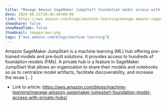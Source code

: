 ```yaml
---
title: "Manage Amazon SageMaker JumpStart foundation model access with private hubs"
date: 2024-06-21T19:46:44+00:00
link: https://aws.amazon.com/blogs/machine-learning/manage-amazon-sagemaker-jumpstart-foundation-model-access-with-private-hubs/
showShare: false
showReadTime: false
thumbnail: images/aws.png
tags: ["aws.amazon.com/blogs/machine-learning"]
---
```

Amazon SageMaker JumpStart is a machine learning (ML) hub offering pre-trained models and pre-built solutions. It provides access to hundreds of foundation models (FMs). A private hub is a feature in SageMaker JumpStart that allows an organization to share their models and notebooks so as to centralize model artifacts, facilitate discoverability, and increase the reuse […]

- Link to article: https://aws.amazon.com/blogs/machine-learning/manage-amazon-sagemaker-jumpstart-foundation-model-access-with-private-hubs/
